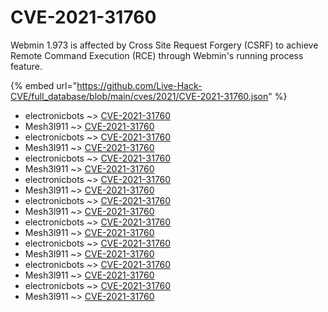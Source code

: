 # CVE-2021-31760

Webmin 1.973 is affected by Cross Site Request Forgery (CSRF) to achieve Remote Command Execution (RCE) through Webmin's running process feature.

{% embed url="https://github.com/Live-Hack-CVE/full_database/blob/main/cves/2021/CVE-2021-31760.json" %}


* electronicbots ~> [CVE-2021-31760](https://www.alice-snow.ru/2021/database/cve-2021-31760/cve-2021-31760-electronicbots)
* Mesh3l911 ~> [CVE-2021-31760](https://www.alice-snow.ru/2021/database/cve-2021-31760/cve-2021-31760-mesh3l911)
* electronicbots ~> [CVE-2021-31760](https://www.alice-snow.ru/2021/database/cve-2021-31760/cve-2021-31760-electronicbots)
* Mesh3l911 ~> [CVE-2021-31760](https://www.alice-snow.ru/2021/database/cve-2021-31760/cve-2021-31760-mesh3l911)
* electronicbots ~> [CVE-2021-31760](https://www.alice-snow.ru/2021/database/cve-2021-31760/cve-2021-31760-electronicbots)
* Mesh3l911 ~> [CVE-2021-31760](https://www.alice-snow.ru/2021/database/cve-2021-31760/cve-2021-31760-mesh3l911)
* electronicbots ~> [CVE-2021-31760](https://www.alice-snow.ru/2021/database/cve-2021-31760/cve-2021-31760-electronicbots)
* Mesh3l911 ~> [CVE-2021-31760](https://www.alice-snow.ru/2021/database/cve-2021-31760/cve-2021-31760-mesh3l911)
* electronicbots ~> [CVE-2021-31760](https://www.alice-snow.ru/2021/database/cve-2021-31760/cve-2021-31760-electronicbots)
* Mesh3l911 ~> [CVE-2021-31760](https://www.alice-snow.ru/2021/database/cve-2021-31760/cve-2021-31760-mesh3l911)
* electronicbots ~> [CVE-2021-31760](https://www.alice-snow.ru/2021/database/cve-2021-31760/cve-2021-31760-electronicbots)
* Mesh3l911 ~> [CVE-2021-31760](https://www.alice-snow.ru/2021/database/cve-2021-31760/cve-2021-31760-mesh3l911)
* electronicbots ~> [CVE-2021-31760](https://www.alice-snow.ru/2021/database/cve-2021-31760/cve-2021-31760-electronicbots)
* Mesh3l911 ~> [CVE-2021-31760](https://www.alice-snow.ru/2021/database/cve-2021-31760/cve-2021-31760-mesh3l911)
* electronicbots ~> [CVE-2021-31760](https://www.alice-snow.ru/2021/database/cve-2021-31760/cve-2021-31760-electronicbots)
* Mesh3l911 ~> [CVE-2021-31760](https://www.alice-snow.ru/2021/database/cve-2021-31760/cve-2021-31760-mesh3l911)
* electronicbots ~> [CVE-2021-31760](https://www.alice-snow.ru/2021/database/cve-2021-31760/cve-2021-31760-electronicbots)
* Mesh3l911 ~> [CVE-2021-31760](https://www.alice-snow.ru/2021/database/cve-2021-31760/cve-2021-31760-mesh3l911)